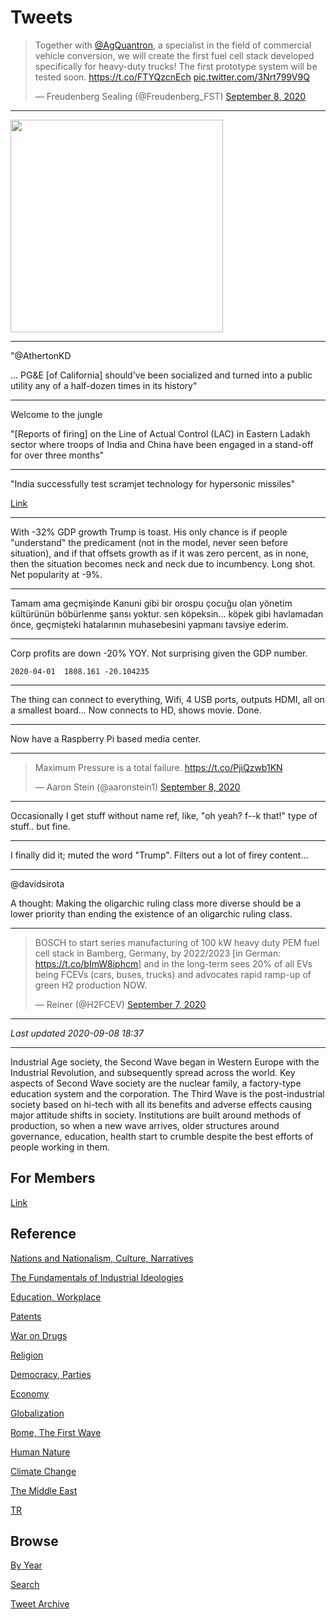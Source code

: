 # Tweets

<blockquote class="twitter-tweet"><p lang="en" dir="ltr">Together with <a href="https://twitter.com/AgQuantron?ref_src=twsrc%5Etfw">@AgQuantron</a>, a specialist in the field of commercial vehicle conversion, we will create the first fuel cell stack developed specifically for heavy-duty trucks! The first prototype system will be tested soon. <a href="https://t.co/FTYQzcnEch">https://t.co/FTYQzcnEch</a> <a href="https://t.co/3Nrt799V9Q">pic.twitter.com/3Nrt799V9Q</a></p>&mdash; Freudenberg Sealing (@Freudenberg_FST) <a href="https://twitter.com/Freudenberg_FST/status/1303318655149780992?ref_src=twsrc%5Etfw">September 8, 2020</a></blockquote> <script async src="https://platform.twitter.com/widgets.js" charset="utf-8"></script>

---

<img width="340" src="https://pbs.twimg.com/media/EgmTFU0X0AgDvVb?format=jpg&name=small"/>

---

"@AthertonKD

... PG&E [of California] should've been socialized and turned into a
public utility any of a half-dozen times in its history"

---

Welcome to the jungle

"[Reports of firing] on the Line of Actual Control (LAC) in Eastern
Ladakh sector where troops of India and China have been engaged in a
stand-off for over three months"

---

"India successfully test scramjet technology for hypersonic missiles"

[Link](https://timesofindia.indiatimes.com/india/india-successfully-test-scramjet-technology-for-hypersonic-missiles/articleshow/77973889.cms)

---

With -32% GDP growth Trump is toast. His only chance is if people
"understand" the predicament (not in the model, never seen before
situation), and if that offsets growth as if it was zero percent, as
in none, then the situation becomes neck and neck due to
incumbency. Long shot. Net popularity at -9%. 


---

Tamam ama geçmişinde Kanuni gibi bir orospu çocuğu olan yönetim
kültürünün böbürlenme şansı yoktur. sen köpeksin... köpek gibi
havlamadan önce, geçmişteki hatalarının muhasebesini yapmanı tavsiye
ederim.

---


Corp profits are down -20% YOY. Not surprising given the GDP number.

```
2020-04-01  1808.161 -20.104235
```

---

The thing can connect to everything, Wifi, 4 USB ports, outputs HDMI,
all on a smallest board... Now connects to HD, shows movie. Done.

---

Now have a Raspberry Pi based media center. 

---

<blockquote class="twitter-tweet"><p lang="en" dir="ltr">Maximum Pressure is a total failure. <a href="https://t.co/PjiQzwb1KN">https://t.co/PjiQzwb1KN</a></p>&mdash; Aaron Stein (@aaronstein1) <a href="https://twitter.com/aaronstein1/status/1303345990519394304?ref_src=twsrc%5Etfw">September 8, 2020</a></blockquote> <script async src="https://platform.twitter.com/widgets.js" charset="utf-8"></script>

---


Occasionally I get stuff without name ref, like, "oh yeah? f--k that!"
type of stuff.. but fine.

---

I finally did it; muted the word "Trump". Filters out a lot of firey
content...

---

@davidsirota

A thought: Making the oligarchic ruling class more diverse should be a
lower priority than ending the existence of an oligarchic ruling
class.

---

<blockquote class="twitter-tweet"><p lang="en" dir="ltr">BOSCH to start series manufacturing of 100 kW heavy duty PEM fuel cell stack in Bamberg, Germany, by 2022/2023 [in German: <a href="https://t.co/bImW8iphcm">https://t.co/bImW8iphcm</a>] and in the long-term sees 20% of all EVs being FCEVs (cars, buses, trucks) and advocates rapid ramp-up of green H2 production NOW.</p>&mdash; Reiner (@H2FCEV) <a href="https://twitter.com/H2FCEV/status/1303062615070044160?ref_src=twsrc%5Etfw">September 7, 2020</a></blockquote> <script async src="https://platform.twitter.com/widgets.js" charset="utf-8"></script>

---

*Last updated 2020-09-08 18:37*

---

Industrial Age society, the Second Wave began in Western Europe with
the Industrial Revolution, and subsequently spread across the
world. Key aspects of Second Wave society are the nuclear family, a
factory-type education system and the corporation. The Third Wave is
the post-industrial society based on hi-tech with all its benefits and
adverse effects causing major attitude shifts in society. Institutions
are built around methods of production, so when a new wave arrives,
older structures around governance, education, health start to crumble
despite the best efforts of people working in them.

## For Members

[Link](https://thirdwave-members.herokuapp.com)

## Reference

[Nations and Nationalism, Culture, Narratives](/2013/02/nations-and-nationalism.md)

[The Fundamentals of Industrial Ideologies](/2011/04/fundamentals-of-industrial-ideologies.md)

[Education, Workplace](2017/09/education-workplace.md)

[Patents](/2018/09/patents.md)

[War on Drugs](/2019/11/war-on-drugs.md)

[Religion](/2015/04/god-religion.md)

[Democracy, Parties](/2016/11/democracy.md)

[Economy](/2018/05/economy.md)

[Globalization](/2018/09/globalization.md)

[Rome, The First Wave](/2017/12/rome.md)

[Human Nature](/2020/07/human-nature.md)

[Climate Change](/2018/12/climate.md)

[The Middle East](/2019/07/middleeast.md)

[TR](../tr)

## Browse

[By Year](years.md)

[Search](search.html)

[Tweet Archive](/tweets/README.md)




